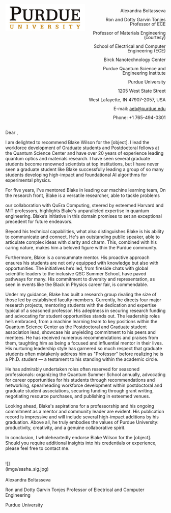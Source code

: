 <link href="pandoc.css" rel="stylesheet"></link>

<div style="display: flex;"> 

  <div style="text-align: left; height: auto; flex: 50%;">
  <div style="text-align: left; width: 250px; height: auto;">

  ![](imgs/purdue_logo.jpg)

  </div>
  </div>
  <div style="text-align: right; line-height:1em; flex: 60%;">

  <br>
  <br>
  Alexandra Boltasseva 

  Ron and Dotty Garvin Tonjes Professor of ECE 

  Professor of Materials Engineering (courtesy) 

  School of Electrical and Computer Engineering (ECE) 

  Birck Nanotechnology Center 

  Purdue Quantum Science and Engineering Institute 

  Purdue University 

  1205 West State Street 

  West Lafayette, IN 47907-2057, USA 

  E-mail: aeb@purdue.edu 

  Phone: +1 765-494-0301 
  </div>
</div>

  <br>
Dear <committee>,

  <br>

I am delighted to recommend Blake Wilson for the [object]. I lead the workforce development of Graduate students and Postdoctoral fellows at the Quantum Science Center and have over 20 years of experience leading quantum optics and materials research. I have seen several graduate students become renowned scientists at top institutions, but I have never seen a graduate student like Blake successfully leading a group of so many students developing high-impact and foundational AI algorithms for experimental physics.  

For five years, I've mentored Blake in leading our machine learning team, 
On the research front, Blake is a versatile researcher, able to tackle problems 

our collaboration with QuEra Computing, steered by esteemed Harvard and MIT professors, highlights Blake's unparalleled expertise in quantum engineering. Blake’s initiative in this domain promises to set an exceptional precedent for future endeavors.

Beyond his technical capabilities, what also distinguishes Blake is his ability to communicate and connect. He's an outstanding public speaker, able to articulate complex ideas with clarity and charm. This, combined with his caring nature, makes him a beloved figure within the Purdue community. 

Furthermore, Blake is a consummate mentor. His proactive approach ensures his students are not only equipped with knowledge but also with opportunities. The initiatives he’s led, from fireside chats with global scientific leaders to the inclusive QSC Summer School, have paved pathways for many. His commitment to diversity and representation, as seen in events like the Black in Physics career fair, is commendable.


Under my guidance, Blake has built a research group rivaling the size of those led by established faculty members. Currently, he directs four major research projects, mentoring students with the dedication and expertise typical of a seasoned professor. His adeptness in securing research funding and advocating for student opportunities stands out. The leadership roles he’s embraced, from a machine learning team to key positions within the Quantum Science Center as the Postdoctoral and Graduate student association lead, showcase his unyielding commitment to his peers and mentees. He has received numerous recommendations and praises from them, taughting him as being a focused and influential mentor in their lives. His nurturing leadership style has garnered so much respect that graduate students often mistakenly address him as "Professor" before realizing he is a Ph.D. student — a testament to his standing within the academic circle.

He has admirably undertaken roles often reserved for seasoned professionals: organizing the Quantum Summer School annually, advocating for career opportunities for his students through recommendations and networking, spearheading workforce development within postdoctoral and graduate student associations, securing funding through grant writing, negotiating resource purchases, and publishing in esteemed venues. 


Looking ahead, Blake's aspirations for a professorship and his ongoing commitment as a mentor and community leader are evident. His publication record is impressive and will include several high-impact additions by his graduation. Above all, he truly embodies the values of Purdue University: productivity, creativity, and a genuine collaborative spirit.

In conclusion, I wholeheartedly endorse Blake Wilson for the [object]. Should you require additional insights into his credentials or experience, please feel free to contact me.

<br>
<div style="text-align: left; width: 150px; height: auto;">
![](imgs/sasha_sig.jpg)
</div>

<br>
Alexandra Boltasseva

Ron and Dotty Garvin Tonjes Professor of Electrical and Computer Engineering 

Purdue University 

